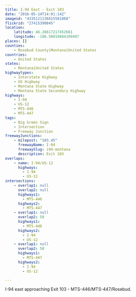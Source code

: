 ```yaml
---
title: I-94 East - Exit 103
date: "2016-05-14T14:01:14Z"
imageid: "4335121136815581868"
flickrid: "27415390845"
location:
    latitude: 46.26617217452681
    longitude: -106.50019884109497
places: []
counties:
    - Rosebud County|Montana|United States
countries:
    - United States
states:
    - Montana|United States
highwaytypes:
    - Interstate Highway
    - US Highway
    - Montana State Highway
    - Montana State Secondary Highway
highways:
    - I-94
    - US-12
    - MTS-446
    - MTS-447
tags:
    - Big Green Sign
    - Intersection
    - Freeway Junction
freewayJunctions:
    - milepost: "103.45"
      freewayName: I-94
      freewaySlug: i94-montana
      description: Exit 103
overlaps:
    - name: I-94/US-12
      highways:
        - I-94
        - US-12
intersections:
    - overlap1: null
      overlap2: null
      highways1:
        - MTS-446
      highways2:
        - MTS-447
    - overlap1: null
      overlap2: 58
      highways1:
        - MTS-446
      highways2:
        - I-94
        - US-12
    - overlap1: null
      overlap2: 58
      highways1:
        - MTS-447
      highways2:
        - I-94
        - US-12

---
```

I-94 east approaching Exit 103 - MTS-446/MTS-447/Rosebud.